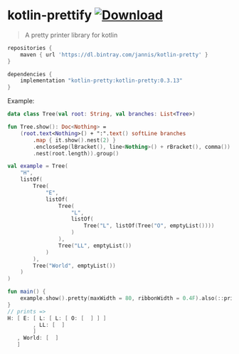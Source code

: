 # kotlin-prettify [ ![Download](https://api.bintray.com/packages/jannis/kotlin-pretty/kotlin-pretty/images/download.svg) ](https://bintray.com/jannis/kotlin-pretty/kotlin-pretty/_latestVersion)
> A pretty printer library for kotlin

```groovy
repositories {
    maven { url 'https://dl.bintray.com/jannis/kotlin-pretty' }
}

dependencies {
    implementation "kotlin-pretty:kotlin-pretty:0.3.13"
}
```

Example:
```kotlin
data class Tree(val root: String, val branches: List<Tree>)

fun Tree.show(): Doc<Nothing> =
    (root.text<Nothing>() + ":".text() softLine branches
        .map { it.show().nest(2) }
        .encloseSep(lBracket(), line<Nothing>() + rBracket(), comma())
        .nest(root.length)).group()

val example = Tree(
    "H",
    listOf(
        Tree(
            "E",
            listOf(
                Tree(
                    "L",
                    listOf(
                        Tree("L", listOf(Tree("O", emptyList())))
                    )
                ),
                Tree("LL", emptyList())
            )
        ),
        Tree("World", emptyList())
    )
)

fun main() {
    example.show().pretty(maxWidth = 80, ribbonWidth = 0.4F).also(::println)
}
// prints =>
H: [ E: [ L: [ L: [ O: [  ] ] ]
        , LL: [  ]
        ]
   , World: [  ]
   ]
```
